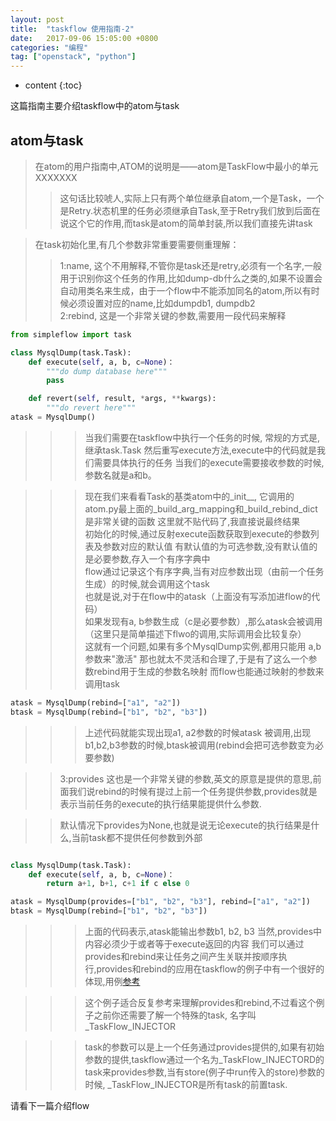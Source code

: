 ```yaml
---
layout: post
title:  "taskflow 使用指南-2"
date:   2017-09-06 15:05:00 +0800
categories: "编程"
tag: ["openstack", "python"]
---
```


* content
{:toc}


这篇指南主要介绍taskflow中的atom与task


## atom与task

> 在atom的用户指南中,ATOM的说明是——atom是TaskFlow中最小的单元XXXXXXX
>> 这句话比较唬人,实际上只有两个单位继承自atom,一个是Task，一个是Retry.状态机里的任务必须继承自Task,至于Retry我们放到后面在说这个它的作用,而task是atom的简单封装,所以我们直接先讲task  

> 在task初始化里,有几个参数非常重要需要侧重理解：  
>> 1:name, 这个不用解释,不管你是task还是retry,必须有一个名字,一般用于识别你这个任务的作用,比如dump-db什么之类的,如果不设置会自动用类名来生成，由于一个flow中不能添加同名的atom,所以有时候必须设置对应的name,比如dumpdb1, dumpdb2  
>> 2:rebind, 这是一个非常关键的参数,需要用一段代码来解释  

```python
from simpleflow import task

class MysqlDump(task.Task):
    def execute(self, a, b, c=None)：
        """do dump database here"""
        pass

    def revert(self, result, *args, **kwargs):
        """do revert here"""
atask = MysqlDump()
```

>>>当我们需要在taskflow中执行一个任务的时候, 常规的方式是,继承task.Task
然后重写execute方法,execute中的代码就是我们需要具体执行的任务
当我们的execute需要接收参数的时候,参数名就是a和b。  

>>>现在我们来看看Task的基类atom中的_init__,
它调用的atom.py最上面的_build_arg_mapping和_build_rebind_dict是非常关键的函数
这里就不贴代码了,我直接说最终结果  
初始化的时候,通过反射execute函数获取到execute的参数列表及参数对应的默认值
有默认值的为可选参数,没有默认值的是必要参数,存入一个有序字典中  
flow通过记录这个有序字典,当有对应参数出现（由前一个任务生成）的时候,就会调用这个task  
也就是说,对于在flow中的atask（上面没有写添加进flow的代码）  
如果发现有a, b参数生成（c是必要参数）,那么atask会被调用
（这里只是简单描述下flwo的调用,实际调用会比较复杂）  
这就有一个问题,如果有多个MysqlDump实例,都用只能用 a,b参数来"激活"
那也就太不灵活和合理了,于是有了这么一个参数rebind用于生成的参数名映射
而flow也能通过映射的参数来调用task

```python
atask = MysqlDump(rebind=["a1", "a2"])
btask = MysqlDump(rebind=["b1", "b2", "b3"])
```

>>>上述代码就能实现出现a1, a2参数的时候atask
被调用,出现b1,b2,b3参数的时候,btask被调用(rebind会把可选参数变为必要参数)

>> 3:provides 这也是一个非常关键的参数,英文的原意是提供的意思,前面我们说rebind的时候有提过上前一个任务提供参数,provides就是表示当前任务的execute的执行结果能提供什么参数.

>>默认情况下provides为None,也就是说无论execute的执行结果是什么,当前task都不提供任何参数到外部

```python

class MysqlDump(task.Task):
    def execute(self, a, b, c=None)：
        return a+1, b+1, c+1 if c else 0

atask = MysqlDump(provides=["b1", "b2", "b3"], rebind=["a1", "a2"])
btask = MysqlDump(rebind=["b1", "b2", "b3"])
```

>>> 上面的代码表示,atask能输出参数b1, b2, b3
当然,provides中内容必须少于或者等于execute返回的内容
我们可以通过provides和rebind来让任务之间产生关联并按顺序执行,provides和rebind的应用在taskflow的例子中有一个很好的体现,用例[参考](https://github.com/lolizeppelin/simpleflow/blob/master/doc/examples/graph_flow.py)

>>>这个例子适合反复参考来理解provides和rebind,不过看这个例子之前你还需要了解一个特殊的task, 名字叫_TaskFlow_INJECTOR

>>>task的参数可以是上一个任务通过provides提供的,如果有初始参数的提供,taskflow通过一个名为_TaskFlow_INJECTORD的task来provides参数,当有store(例子中run传入的store)参数的时候, _TaskFlow_INJECTOR是所有task的前置task.

请看下一篇介绍flow

